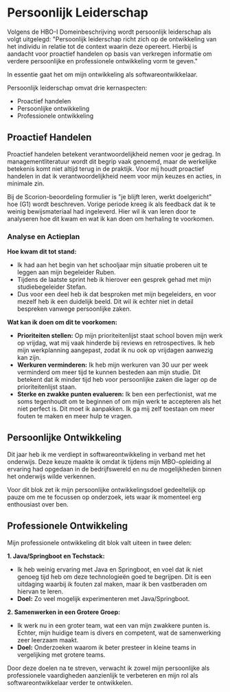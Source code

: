 # Persoonlijk Leiderschap

Volgens de HBO-I Domeinbeschrijving wordt persoonlijk leiderschap als volgt uitgelegd:
"Persoonlijk leiderschap richt zich op de ontwikkeling van het individu in relatie tot de context waarin deze opereert. Hierbij is aandacht voor proactief handelen op basis van verkregen informatie om verdere persoonlijke en professionele ontwikkeling vorm te geven."

In essentie gaat het om mijn ontwikkeling als softwareontwikkelaar.

Persoonlijk leiderschap omvat drie kernaspecten:
- Proactief handelen
- Persoonlijke ontwikkeling
- Professionele ontwikkeling

## Proactief Handelen

Proactief handelen betekent verantwoordelijkheid nemen voor je gedrag. In managementliteratuur wordt dit begrip vaak genoemd, maar de werkelijke betekenis komt niet altijd terug in de praktijk. Voor mij houdt proactief handelen in dat ik verantwoordelijkheid neem voor mijn keuzes en acties, in minimale zin.

Bij de Scorion-beoordeling formulier is "je blijft leren, werkt doelgericht" hoe (G1) wordt beschreven. Vorige periode kreeg ik als feedback dat ik te weinig bewijsmateriaal had ingeleverd. Hier wil ik van leren door te analyseren hoe dit kwam en wat ik kan doen om herhaling te voorkomen.

### Analyse en Actieplan

**Hoe kwam dit tot stand:**
- Ik had aan het begin van het schooljaar mijn situatie proberen uit te leggen aan mijn begeleider Ruben.
- Tijdens de laatste sprint heb ik hierover een gesprek gehad met mijn studiebegeleider Stefan.
- Dus voor een deel heb ik dat besproken met mijn begeleiders, en voor mezelf heb ik een duidelijk beeld. Dit wil ik echter niet in detail bespreken vanwege persoonlijke zaken.
  
**Wat kan ik doen om dit te voorkomen:**
- **Prioriteiten stellen:** Op mijn prioriteitenlijst staat school boven mijn werk op vrijdag, wat mij vaak hinderde bij reviews en retrospectives. Ik heb mijn werkplanning aangepast, zodat ik nu ook op vrijdagen aanwezig kan zijn.
- **Werkuren verminderen:** Ik heb mijn werkuren van 30 uur per week verminderd om meer tijd te kunnen besteden aan mijn studie. Dit betekent dat ik minder tijd heb voor persoonlijke zaken die lager op de prioriteitenlijst staan.
- **Sterke en zwakke punten evalueren:** Ik ben een perfectionist, wat me soms tegenhoudt om te beginnen of om mijn werk te accepteren als het niet perfect is. Dit moet ik aanpakken. Ik ga mij zelf toestaan om meer fouten te maken en meer hulp te vragen.

## Persoonlijke Ontwikkeling

Dit jaar heb ik me verdiept in softwareontwikkeling in verband met het onderwijs. Deze keuze maakte ik omdat ik tijdens mijn MBO-opleiding al ervaring had opgedaan in de bedrijfswereld en nu de mogelijkheden binnen het onderwijs wilde verkennen.

Voor dit blok zet ik mijn persoonlijke ontwikkelingsdoel gedeeltelijk op pauze om me te focussen op onderzoek, iets waar ik momenteel erg enthousiast over ben.

## Professionele Ontwikkeling

Mijn professionele ontwikkeling dit blok valt uiteen in twee delen:

**1. Java/Springboot en Techstack:**
- Ik heb weinig ervaring met Java en Springboot, en voel dat ik niet genoeg tijd heb om deze technologieën goed te begrijpen. Dit is een uitdaging waarbij ik fouten zal maken, maar ik ben vastberaden om hiervan te leren.
- **Doel:** Zo veel mogelijk experimenteren met Java/Springboot.

**2. Samenwerken in een Grotere Groep:**
- Ik werk nu in een groter team, wat een van mijn zwakkere punten is. Echter, mijn huidige team is divers en competent, wat de samenwerking zeer leerzaam maakt.
- **Doel:** Onderzoeken waarom ik beter presteer in kleine teams in vergelijking met grotere teams.

Door deze doelen na te streven, verwacht ik zowel mijn persoonlijke als professionele vaardigheden aanzienlijk te verbeteren en mijn rol als softwareontwikkelaar verder te ontwikkelen.